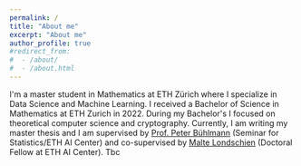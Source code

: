 ```yaml
---
permalink: /
title: "About me"
excerpt: "About me"
author_profile: true
#redirect_from:
#  - /about/
#  - /about.html
---
```

I'm a master student in Mathematics at ETH Zürich where I specialize in Data Science and Machine Learning. I received a Bachelor of Science in Mathematics at ETH Zurich in 2022. During my Bachelor's I focused on theoretical computer science and cryptography. Currently, I am writing my master thesis and I am supervised by [Prof. Peter Bühlmann](https://stat.ethz.ch/~buhlmann/) (Seminar for Statistics/ETH AI Center) and co-supervised by [Malte Londschien](https://www.londschien.ch/) (Doctoral Fellow at ETH AI Center). Tbc
